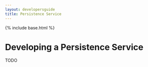 ```yaml
---
layout: developersguide
title: Persistence Service
---
```


{% include base.html %}

# Developing a Persistence Service

TODO
